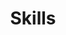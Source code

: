 ---
widget: features

# This file represents a page section.
headless: true

# Order that this section appears on the page.
weight: 67

title: Skills
subtitle:

# Showcase personal skills or business features.
feature:
  - description: I used R most days in my previous role. Tasks like merging, filtering and analyzing data were part of all the projects I worked on. I also wrote scripts to replicate most of these tasks and be able to save time when I was working on recurring projects. I also know how to build basic dashboards using Shiny. 
    icon: r-project
    icon_pack: fab
    name: R
  - description: I produced analysis and visualizations to prepare data for our web tools and for analysis, to answer research questions, and to turn our results into stories that communicate our findings to other audiences.
    icon: chart-line
    icon_pack: fas
    name: Data Analysis and Visualization
  - description: I was a spokesman for the projects I led and regularly gave interviews, participated in forums and represented them at conferences with stakeholders such as our users, donors or public officials. 
    icon: person-chalkboard
    icon_pack: fas
    name: Public Speaking and Presentations
  - description: I've published several research reports, policy analysis briefs, opinion articles, grant proposals and essays. I also routinely drafted and collaborated in writing press releases, social media materials and presentations.
    icon: file-word
    icon_pack: fas
    name: Writing
  - description: I was in charge of several analysis projects and web tools. My responsabilities included planning their goals and stages, collecting and analyzing its data, tracking its processes and outcomes, and working together with other teams to make sure the projects moved along timely and appropriately. 
    icon: list-check
    icon_pack: fas
    name: Project Management
  - description: I have basic SQL skills. The projects that I worked on and were centered on web tools occasionally required me to query data and filter it, before working with it in some other software like R or Excel. I also had to be familiar with parts of the data models, as I often prepared data for other collaborators to insert or update. 
    icon: code
    icon_pack: fas
    name: SQL
# Uncomment to use emoji icons.
#- icon: ":smile:"
#  icon_pack: "emoji"
#  name: "Emojiness"
#  description: "100%"

# Uncomment to use custom SVG icons.
# Place your custom SVG icon in `assets/media/icons/`.
# Reference the SVG icon name (without `.svg` extension) in the `icon` field.
# For example, reference `assets/media/icons/xyz.svg` as `icon: 'xyz'`
#- icon: "your-custom-icon-name"
#  icon_pack: "custom"
#  name: "Surfing"
#  description: "90%"
---